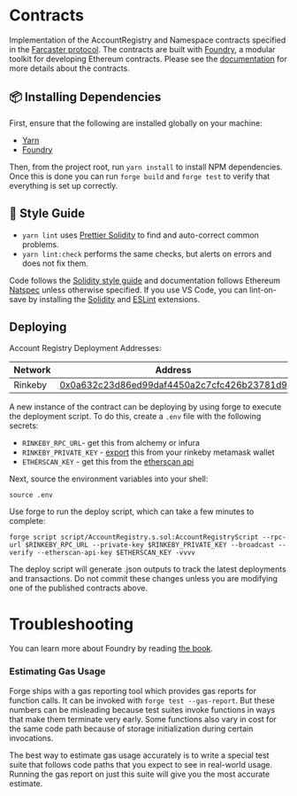 # Contracts

Implementation of the AccountRegistry and Namespace contracts specified in the [Farcaster protocol](https://github.com/farcasterxyz/protocol). The contracts are built with [Foundry](https://github.com/foundry-rs/foundry), a modular toolkit for developing Ethereum contracts. Please see the [documentation](docs/docs.md) for more details about the contracts.

## :package: Installing Dependencies

First, ensure that the following are installed globally on your machine:

- [Yarn](https://classic.yarnpkg.com/lang/en/docs/install)
- [Foundry](https://github.com/foundry-rs/foundry)

Then, from the project root, run `yarn install` to install NPM dependencies. Once this is done you can run `forge build` and `forge test` to verify that everything is set up correctly.

## :nail_care: Style Guide

- `yarn lint` uses [Prettier Solidity](https://github.com/prettier-solidity/prettier-plugin-solidity) to find and auto-correct common problems.
- `yarn lint:check` performs the same checks, but alerts on errors and does not fix them.

Code follows the [Solidity style guide](https://docs.soliditylang.org/en/v0.8.15/style-guide.html) and documentation follows Ethereum [Natspec](https://docs.soliditylang.org/en/develop/natspec-format.html) unless otherwise specified. If you use VS Code, you can lint-on-save by installing the [Solidity](https://marketplace.visualstudio.com/items?itemName=JuanBlanco.solidity) and [ESLint](https://marketplace.visualstudio.com/items?itemName=dbaeumer.vscode-eslint) extensions.

## Deploying

Account Registry Deployment Addresses:

| Network | Address                                                                                                                       |
| ------- | ----------------------------------------------------------------------------------------------------------------------------- |
| Rinkeby | [0x0a632c23d86ed99daf4450a2c7cfc426b23781d9](https://rinkeby.etherscan.io/address/0x0a632c23d86ed99daf4450a2c7cfc426b23781d9) |

A new instance of the contract can be deploying by using forge to execute the deployment script. To do this, create a `.env` file with the following secrets:

- `RINKEBY_RPC_URL`- get this from alchemy or infura
- `RINKEBY_PRIVATE_KEY` - [export](https://metamask.zendesk.com/hc/en-us/articles/360015289632-How-to-export-an-account-s-private-key) this from your rinkeby metamask wallet
- `ETHERSCAN_KEY` - get this from the [etherscan api](https://etherscan.io/myapikey.)

Next, source the environment variables into your shell:

`source .env`

Use forge to run the deploy script, which can take a few minutes to complete:

`forge script script/AccountRegistry.s.sol:AccountRegistryScript --rpc-url $RINKEBY_RPC_URL --private-key $RINKEBY_PRIVATE_KEY --broadcast --verify --etherscan-api-key $ETHERSCAN_KEY -vvvv`

The deploy script will generate .json outputs to track the latest deployments and transactions. Do not commit these changes unless you are modifying one of the published contracts above.

# Troubleshooting

You can learn more about Foundry by reading [the book](https://book.getfoundry.sh/index.html).

### Estimating Gas Usage

Forge ships with a gas reporting tool which provides gas reports for function calls. It can be invoked with `forge test --gas-report`. But these numbers can be misleading because test suites invoke functions in ways that make them terminate very early. Some functions also vary in cost for the same code path because of storage initialization during certain invocations.

The best way to estimate gas usage accurately is to write a special test suite that follows code paths that you expect to see in real-world usage. Running the gas report on just this suite will give you the most accurate estimate.
